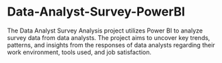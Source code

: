 # Data-Analyst-Survey-PowerBI
The Data Analyst Survey Analysis project utilizes Power BI to analyze survey data from data analysts. The project aims to uncover key trends, patterns, and insights from the responses of data analysts regarding their work environment, tools used, and job satisfaction.
